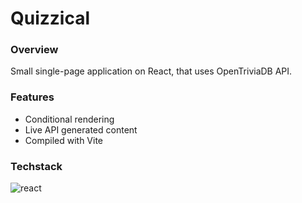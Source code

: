 # Quizzical


### Overview
Small single-page application on React, that uses OpenTriviaDB API.

### Features

- Conditional rendering
- Live API generated content
- Compiled with Vite

### Techstack <br>
![react](https://img.shields.io/static/v1?style=flat-square&label=+&logo=react&message=React&color=white) 
